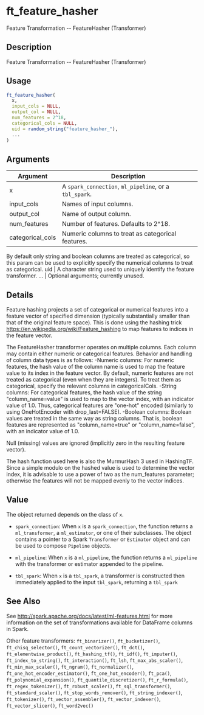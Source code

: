 # ft_feature_hasher


Feature Transformation -- FeatureHasher (Transformer)




## Description

Feature Transformation -- FeatureHasher (Transformer)





## Usage
```r
ft_feature_hasher(
  x,
  input_cols = NULL,
  output_col = NULL,
  num_features = 2^18,
  categorical_cols = NULL,
  uid = random_string("feature_hasher_"),
  ...
)
```




## Arguments


Argument      |Description
------------- |----------------
x | A ``spark_connection``, ``ml_pipeline``, or a ``tbl_spark``.
input_cols | Names of input columns.
output_col | Name of output column.
num_features | Number of features. Defaults to 2^18.
categorical_cols | Numeric columns to treat as categorical features.
By default only string and boolean columns are treated as categorical,
so this param can be used to explicitly specify the numerical columns to
treat as categorical.
uid | A character string used to uniquely identify the feature transformer.
... | Optional arguments; currently unused.




## Details

Feature hashing projects a set of categorical or numerical features into a
  feature vector of specified dimension (typically substantially smaller than
  that of the original feature space). This is done using the hashing trick
  https://en.wikipedia.org/wiki/Feature_hashing to map features to indices
  in the feature vector.

  The FeatureHasher transformer operates on multiple columns. Each column may
    contain either numeric or categorical features. Behavior and handling of
    column data types is as follows: -Numeric columns: For numeric features,
    the hash value of the column name is used to map the feature value to its
    index in the feature vector. By default, numeric features are not treated
    as categorical (even when they are integers). To treat them as categorical,
    specify the relevant columns in categoricalCols. -String columns: For
     categorical features, the hash value of the string "column_name=value"
     is used to map to the vector index, with an indicator value of 1.0.
     Thus, categorical features are "one-hot" encoded (similarly to using
     OneHotEncoder with drop_last=FALSE). -Boolean columns: Boolean values
     are treated in the same way as string columns. That is, boolean features
     are represented as "column_name=true" or "column_name=false", with an
     indicator value of 1.0.

 Null (missing) values are ignored (implicitly zero in the resulting feature vector).

 The hash function used here is also the MurmurHash 3 used in HashingTF. Since a
 simple modulo on the hashed value is used to determine the vector index, it is
 advisable to use a power of two as the num_features parameter; otherwise the
 features will not be mapped evenly to the vector indices.





## Value

The object returned depends on the class of ``x``.


  
*  `spark_connection`: When `x` is a `spark_connection`, the function returns a `ml_transformer`,
  a `ml_estimator`, or one of their subclasses. The object contains a pointer to
  a Spark `Transformer` or `Estimator` object and can be used to compose
  `Pipeline` objects.

  
*  `ml_pipeline`: When `x` is a `ml_pipeline`, the function returns a `ml_pipeline` with
  the transformer or estimator appended to the pipeline.

  
*  `tbl_spark`: When `x` is a `tbl_spark`, a transformer is constructed then
  immediately applied to the input `tbl_spark`, returning a `tbl_spark`







## See Also

See http://spark.apache.org/docs/latest/ml-features.html for
  more information on the set of transformations available for DataFrame
  columns in Spark.

Other feature transformers: 
`ft_binarizer()`,
`ft_bucketizer()`,
`ft_chisq_selector()`,
`ft_count_vectorizer()`,
`ft_dct()`,
`ft_elementwise_product()`,
`ft_hashing_tf()`,
`ft_idf()`,
`ft_imputer()`,
`ft_index_to_string()`,
`ft_interaction()`,
`ft_lsh`,
`ft_max_abs_scaler()`,
`ft_min_max_scaler()`,
`ft_ngram()`,
`ft_normalizer()`,
`ft_one_hot_encoder_estimator()`,
`ft_one_hot_encoder()`,
`ft_pca()`,
`ft_polynomial_expansion()`,
`ft_quantile_discretizer()`,
`ft_r_formula()`,
`ft_regex_tokenizer()`,
`ft_robust_scaler()`,
`ft_sql_transformer()`,
`ft_standard_scaler()`,
`ft_stop_words_remover()`,
`ft_string_indexer()`,
`ft_tokenizer()`,
`ft_vector_assembler()`,
`ft_vector_indexer()`,
`ft_vector_slicer()`,
`ft_word2vec()`



